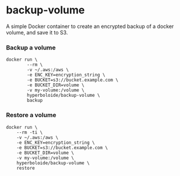 # backup-volume
A simple Docker container to create an encrypted backup of a docker volume, and save it to S3.

### Backup a volume

```
docker run \
        --rm \
        -v ~/.aws:/aws \
        -e ENC_KEY=encryption_string \
        -e BUCKET=s3://bucket.example.com \
        -e BUCKET_DIR=volume \
        -v my-volume:/volume \
        hyperboloide/backup-volume \
        backup
```

### Restore a volume

```
docker run \
    --rm -ti \
    -v ~/.aws:/aws \
    -e ENC_KEY=encryption_string \
    -e BUCKET=s3://bucket.example.com \
    -e BUCKET_DIR=volume \
    -v my-volume:/volume \
    hyperboloide/backup-volume \
    restore
```
